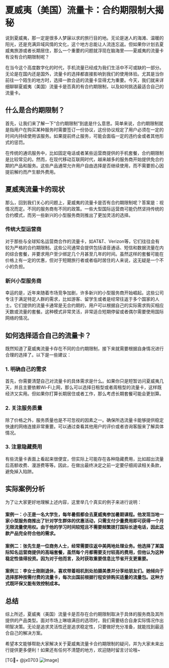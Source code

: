# 夏威夷（美国）流量卡：合约期限制大揭秘

说到夏威夷，那一定是很多人梦寐以求的旅行目的地。无论是迷人的海滩、温暖的阳光，还是充满异域风情的文化，这个地方总能让人流连忘返。但如果你计划去夏威夷旅游或者长期居住，那么一个重要的问题就浮现在脑海里——夏威夷的流量卡有没有合约期限制呢？

在当今这个高度数字化的时代，手机流量已经成为我们生活中不可或缺的一部分。无论是在国内还是国外，流量卡的选择都直接影响到我们的使用体验。尤其是当你前往一个陌生的地方时，选择一款合适的流量卡显得尤为重要。今天，我们就来详细聊聊夏威夷（美国）流量卡是否真的有合约期限制，以及如何挑选最适合自己的流量卡。

## 什么是合约期限制？

首先，让我们来了解一下“合约期限制”到底是什么意思。简单来说，合约期限制就是指用户在购买某种服务时需要签订一份协议，这份协议规定了用户必须在一定的时间内持续使用该服务。如果提前终止服务，可能会面临一定的违约金或者其他形式的惩罚。

在传统的通讯服务中，比如固定电话或者某些运营商提供的手机套餐，合约期限制是比较常见的。然而，在现代移动互联网时代，越来越多的服务商开始提供免合约期的产品和服务。这些产品通常允许用户自由选择是否继续使用，而不需要担心因提前解约而产生额外费用。

## 夏威夷流量卡的现状

那么，回到我们关心的问题上，夏威夷的流量卡是否有合约期限制呢？答案是：视情况而定。不同的服务商有不同的政策。一些大型国际运营商可能仍然坚持传统的合约模式，而另一些新兴的小型服务商则推出了更加灵活的选择。

### 传统大型运营商

对于那些与全球知名运营商合作的流量卡，如AT&T、Verizon等，它们往往会有较为严格的合约期限制。这些公司通常会提供包括语音通话、短信和数据流量在内的综合套餐，并要求用户至少绑定几个月甚至几年的时间。虽然这样的套餐可能在价格上有一定的优惠，但对于短期旅行者或者临时居住的人来说，这无疑是一个不小的负担。

### 新兴小型服务商

幸运的是，近年来随着市场竞争加剧，许多新兴的小型服务商开始崛起。这些公司专注于满足特定人群的需求，比如游客、留学生或者是经常往返于多个国家的人士。它们提供的流量卡通常是无合约期的，用户可以根据自己的实际需求购买相应天数或流量的套餐。这种模式非常灵活，非常适合短期停留或者偶尔需要使用国际网络的情况。

## 如何选择适合自己的流量卡？

既然知道了夏威夷流量卡存在不同的合约期限制，接下来就需要根据自身情况进行合理的选择了。以下是一些建议：

### 1. 明确自己的需求

首先，你需要清楚自己对流量卡的具体需求是什么。如果你只是短暂访问夏威夷几天，并且主要依赖Wi-Fi上网，那么可以选择日租型或者周租型的流量卡，这样既经济又实用。但如果你打算长期居住或者工作，那么考虑长期套餐可能会更划算。

### 2. 关注服务质量

除了价格之外，服务质量也是不可忽视的因素之一。确保所选流量卡能够提供稳定快速的网络连接非常重要。可以通过查看其他用户的评价或者咨询客服来了解具体情况。

### 3. 注意隐藏费用

有些流量卡表面上看起来很便宜，但实际上可能存在各种隐藏费用，比如超出流量后高额收费、漫游费等等。因此，在做出最终决定之前一定要仔细阅读相关条款，避免掉入陷阱。

## 实际案例分析

为了让大家更好地理解上述内容，这里举几个真实的例子来进行说明：

#### 案例一：小王是一名大学生，每年暑假都会去夏威夷参加暑期课程。他发现当地一家小型服务商推出了针对学生群体的优惠活动，只需支付少量费用即可获得一个月无限流量使用权。由于他的学习时间较短且不需要频繁拨打国际长途电话，因此这款产品完全符合他的需求。

#### 案例二：张先生是一位商务人士，经常需要往返中美两地处理业务。他选择了某国际知名运营商提供的高端套餐，虽然每个月都需要支付较高的费用，但他认为这种稳定性值得投资。因为对于他而言，及时获取重要信息比节省开支更重要。

#### 案例三：李女士刚刚退休，喜欢带着相机到处拍摄美景并分享给朋友们。她倾向于选择那种按需付费的流量卡，每次出国前根据行程安排购买适量的流量包。这种方式既环保又能有效控制成本。

## 总结

综上所述，夏威夷（美国）流量卡是否存在合约期限制取决于具体的服务商及其所提供的产品类型。面对市场上琳琅满目的选项时，我们需要结合自身实际情况作出明智决策。无论是追求灵活性还是追求稳定性，只要做好充分准备，就能找到最适合自己的解决方案。

希望本文能够帮助大家解决关于夏威夷流量卡合约期限制的疑问，并为大家未来出行提供更多便利！如果还有任何不清楚的地方，欢迎随时留言讨论哦~

[TG💪+ @jx0703 ![Image](https://github.com/user-attachments/assets/dbca1d08-cadb-493c-b0ec-ad6f7a83f270)]